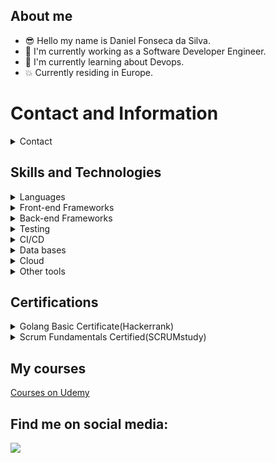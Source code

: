 ## About me 
- 😎 Hello my name is Daniel Fonseca da Silva.
- 🔭 I'm currently working as a Software Developer Engineer.
- 🌱 I'm currently learning about Devops.
- :boom: Currently residing in Europe.

# Contact and Information

<details>
  <summary>
    <a>Contact</a>
  </summary>

  <a name="contact"></a>
  - Site: [Daniel-Fonseca](https://www.daniel-fonseca.online)
  - Email: dafondeveloper@gmail.com
  - Cellphone: +351 913 619 053
</details>

## Skills and Technologies

<details>
  <summary>
    <a>Languages</a>
  </summary>

  <a name="language"></a>

  - Golang
  - JavaScript
  - Java
</details>

<details>
  <summary>
    <a>Front-end Frameworks</a>
  </summary>

  <a name="frontframework"></a>
  
  - Angular
  - VueJS
  - Next(React)
</details>

<details>
  <summary>
    <a>Back-end Frameworks</a>
  </summary>

  <a name="backframework"></a>
  
  - Golang(Chi, gin, gorm)
  - Java(Spring)
  - Node(NestJS, Prisma)
</details>

<details>
  <summary>
    <a>Testing</a>
  </summary>

  <a name="testing"></a>
  
  - Jest
  - Junit

</details>

<details>
  <summary>
    <a>CI/CD</a>
  </summary>

  <a name="cicd"></a>
  
  - Git
  - GitHub Action
  - Jenkins
  - GitLab

</details>

<details>
  <summary>
    <a>Data bases</a>
  </summary>

  <a name="database"></a>
  
  - MongoDB
  - PostgreSQL
  - MySQL
  - OracleDB 

</details>

<details>
  <summary>
    <a>Cloud</a>
  </summary>

  <a name="cloud"></a>
  
  - Terraform
  - Docker
  - AWS
  - Kubernetes 

</details>

<details>
  <summary>
    <a>Other tools</a>
  </summary>

  <a name="tools"></a>
  
  - Postman
  - Insomnia
  - Bruno
  - VS Code

</details>
     
## Certifications

<details>
  <summary>
    <a>Golang Basic Certificate(Hackerrank)</a></br>
  </summary>
</details>

<details>
  <summary>
    <a>Scrum Fundamentals Certified(SCRUMstudy)</a>
  </summary>
</details>

## My courses
[Courses on Udemy](https://www.udemy.com/user/daniel-fonseca-da-silva/)

## Find me on social media: 
  <a href="https://www.linkedin.com/in/daniel-f-s-developer/" target="_blank"><img src="https://img.shields.io/badge/-LinkedIn-%230077B5?style=for-the-badge&logo=linkedin&logoColor=white" target="_blank"></a>
